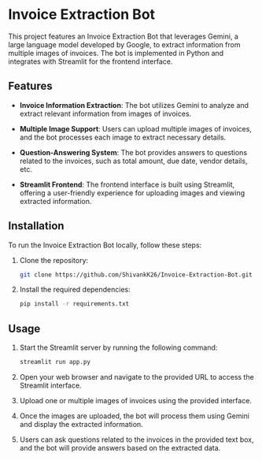 # Invoice Extraction Bot

This project features an Invoice Extraction Bot that leverages Gemini, a large language model developed by Google, to extract information from multiple images of invoices. The bot is implemented in Python and integrates with Streamlit for the frontend interface.

## Features

- **Invoice Information Extraction**: The bot utilizes Gemini to analyze and extract relevant information from images of invoices.

- **Multiple Image Support**: Users can upload multiple images of invoices, and the bot processes each image to extract necessary details.

- **Question-Answering System**: The bot provides answers to questions related to the invoices, such as total amount, due date, vendor details, etc.

- **Streamlit Frontend**: The frontend interface is built using Streamlit, offering a user-friendly experience for uploading images and viewing extracted information.

## Installation

To run the Invoice Extraction Bot locally, follow these steps:

1. Clone the repository:

   ```bash
   git clone https://github.com/ShivankK26/Invoice-Extraction-Bot.git
   ```

2. Install the required dependencies:

   ```bash
   pip install -r requirements.txt
   ```

## Usage

1. Start the Streamlit server by running the following command:

   ```bash
   streamlit run app.py
   ```

2. Open your web browser and navigate to the provided URL to access the Streamlit interface.

3. Upload one or multiple images of invoices using the provided interface.

4. Once the images are uploaded, the bot will process them using Gemini and display the extracted information.

5. Users can ask questions related to the invoices in the provided text box, and the bot will provide answers based on the extracted data.
